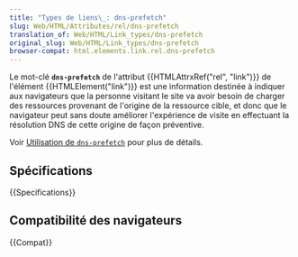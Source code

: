 ```yaml
---
title: "Types de liens\_: dns-prefetch"
slug: Web/HTML/Attributes/rel/dns-prefetch
translation_of: Web/HTML/Link_types/dns-prefetch
original_slug: Web/HTML/Link_types/dns-prefetch
browser-compat: html.elements.link.rel.dns-prefetch
---
```


Le mot-clé **`dns-prefetch`** de l'attribut {{HTMLAttrxRef("rel", "link")}} de l'élément {{HTMLElement("link")}} est une information destinée à indiquer aux navigateurs que la personne visitant le site va avoir besoin de charger des ressources provenant de l'origine de la ressource cible, et donc que le navigateur peut sans doute améliorer l'expérience de visite en effectuant la résolution DNS de cette origine de façon préventive.

Voir [Utilisation de `dns-prefetch`](/fr/docs/Web/Performance/dns-prefetch) pour plus de détails.

## Spécifications

{{Specifications}}

## Compatibilité des navigateurs

{{Compat}}

